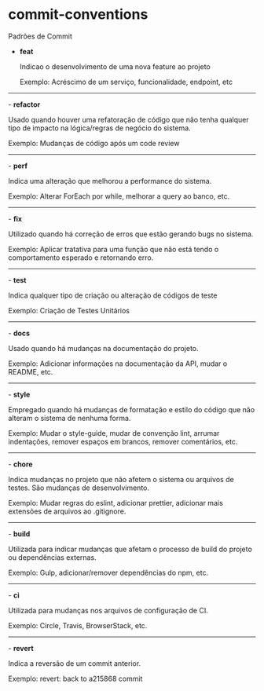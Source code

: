 # commit-conventions
Padrões de Commit


- <b>feat</b>
  <p>Indicao o desenvolvimento de uma nova feature ao projeto</p>
  <p>Exemplo: Acréscimo de um serviço, funcionalidade, endpoint, etc
<hr>
- <b>refactor</b>
  <p>Usado quando houver uma refatoração de código que não tenha qualquer tipo de impacto na lógica/regras de negócio do sistema.</p>
  <p>Exemplo: Mudanças de código após um code review</p>
<hr>
- <b>perf</b>
  <p>Indica uma alteração que melhorou a performance do sistema.</p>
  <p>Exemplo: Alterar ForEach por while, melhorar a query ao banco, etc.</p>
<hr>
- <b>fix</b>
  <p>Utilizado quando há correção de erros que estão gerando bugs no sistema.</p>
  <p>Exemplo: Aplicar tratativa para uma função que não está tendo o comportamento esperado e retornando erro.</p>
<hr>
- <b>test</b>
  <p>Indica qualquer tipo de criação ou alteração de códigos de teste</p>
  <p>Exemplo: Criação de Testes Unitários</p>
<hr>
- <b>docs</b>
  <p>Usado quando há mudanças na documentação do projeto.</p>
  <p>Exemplo: Adicionar informações na documentação da API, mudar o README, etc.</p>
<hr>
- <b>style</b>
  <p>Empregado quando há mudanças de formatação e estilo do código que não alteram o sistema de nenhuma forma.</p>
  <p>Exemplo: Mudar o style-guide, mudar de convenção lint, arrumar indentações, remover espaços em brancos, remover comentários, etc.</p>
<hr>
- <b>chore</b>
  <p>Indica mudanças no projeto que não afetem o sistema ou arquivos de testes. São mudanças de desenvolvimento.</p>
  <p>Exemplo: Mudar regras do eslint, adicionar prettier, adicionar mais extensões de arquivos ao .gitignore.</p>
<hr>
- <b>build</b>
  <p>Utilizada para indicar mudanças que afetam o processo de build do projeto ou dependências externas.</p>
  <p>Exemplo: Gulp, adicionar/remover dependências do npm, etc.</p>
<hr>
- <b>ci</b>
  <p>Utilizada para mudanças nos arquivos de configuração de CI.</p>
  <p>Exemplo: Circle, Travis, BrowserStack, etc.</p>
<hr>
- <b>revert</b>
  <p>Indica a reversão de um commit anterior.</p>
  <p>Exemplo: revert: back to a215868 commit</p>





